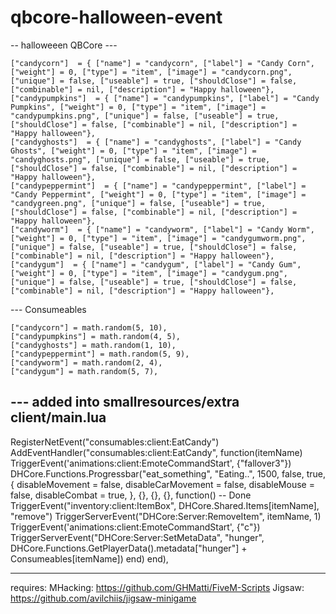 # qbcore-halloween-event



-- halloweeen   QBCore --- 

	["candycorn"]  = { ["name"] = "candycorn", ["label"] = "Candy Corn", ["weight"] = 0, ["type"] = "item", ["image"] = "candycorn.png", ["unique"] = false, ["useable"] = true, ["shouldClose"] = false, ["combinable"] = nil, ["description"] = "Happy halloween"},
	["candypumpkins"]  = { ["name"] = "candypumpkins", ["label"] = "Candy Pumpkins", ["weight"] = 0, ["type"] = "item", ["image"] = "candypumpkins.png", ["unique"] = false, ["useable"] = true, ["shouldClose"] = false, ["combinable"] = nil, ["description"] = "Happy halloween"},
	["candyghosts"]  = { ["name"] = "candyghosts", ["label"] = "Candy Ghosts", ["weight"] = 0, ["type"] = "item", ["image"] = "candyghosts.png", ["unique"] = false, ["useable"] = true, ["shouldClose"] = false, ["combinable"] = nil, ["description"] = "Happy halloween"},
	["candypeppermint"]  = { ["name"] = "candypeppermint", ["label"] = "Candy Peppermint", ["weight"] = 0, ["type"] = "item", ["image"] = "candygreen.png", ["unique"] = false, ["useable"] = true, ["shouldClose"] = false, ["combinable"] = nil, ["description"] = "Happy halloween"},
	["candyworm"]  = { ["name"] = "candyworm", ["label"] = "Candy Worm", ["weight"] = 0, ["type"] = "item", ["image"] = "candygumworm.png", ["unique"] = false, ["useable"] = true, ["shouldClose"] = false, ["combinable"] = nil, ["description"] = "Happy halloween"},
	["candygum"]  = { ["name"] = "candygum", ["label"] = "Candy Gum", ["weight"] = 0, ["type"] = "item", ["image"] = "candygum.png", ["unique"] = false, ["useable"] = true, ["shouldClose"] = false, ["combinable"] = nil, ["description"] = "Happy halloween"},




--- Consumeables


	["candycorn"] = math.random(5, 10),
	["candypumpkins"] = math.random(4, 5),
	["candyghosts"] = math.random(1, 10),
	["candypeppermint"] = math.random(5, 9),
	["candyworm"] = math.random(2, 4),
	["candygum"] = math.random(5, 7),
	
	
--- added into smallresources/extra client/main.lua
---
RegisterNetEvent("consumables:client:EatCandy")
AddEventHandler("consumables:client:EatCandy", function(itemName)
    TriggerEvent('animations:client:EmoteCommandStart', {"fallover3"})
    DHCore.Functions.Progressbar("eat_something", "Eating..", 1500, false, true, {
        disableMovement = false,
        disableCarMovement = false,
		disableMouse = false,
		disableCombat = true,
    }, {}, {}, {}, function() -- Done
        TriggerEvent("inventory:client:ItemBox", DHCore.Shared.Items[itemName], "remove")
		TriggerServerEvent("DHCore:Server:RemoveItem", itemName, 1)
        TriggerEvent('animations:client:EmoteCommandStart', {"c"})
        TriggerServerEvent("DHCore:Server:SetMetaData", "hunger", DHCore.Functions.GetPlayerData().metadata["hunger"] + Consumeables[itemName])
    end)
end),

---



requires:
MHacking: https://github.com/GHMatti/FiveM-Scripts
Jigsaw: https://github.com/avilchiis/jigsaw-minigame



